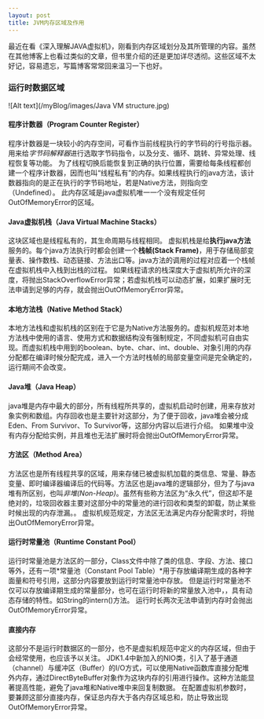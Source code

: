 ```yaml
---
layout: post
title: JVM内存区域及作用
---
```


最近在看《深入理解JAVA虚拟机》，刚看到内存区域划分及其所管理的内容。虽然在其他博客上也看过类似的文章，但书里介绍的还是更加详尽透彻。这些区域不太好记，容易遗忘，写篇博客常常回来温习一下也好。

### 运行时数据区域

![Alt text](/myBlog/images/Java VM structure.jpg)

#### 程序计数器（Program Counter Register）
程序计数器是一块较小的内存空间，可看作当前线程执行的字节码的行号指示器。用来给*字节码解释器*进行选取字节码指令，以及分支、循环、跳转、异常处理、线程恢复等功能。
为了线程切换后能恢复到正确的执行位置，需要给每条线程都创建一个程序计数器，因而也叫“线程私有”的内存。如果线程执行的java方法，该计数器指向的是正在执行的字节码地址，若是Native方法，则指向空（Undefined）。
此内存区域是java虚拟机唯一一个没有规定任何OutOfMemoryError的区域。

#### Java虚拟机栈（Java Virtual Machine Stacks）
这块区域也是线程私有的，其生命周期与线程相同。
虚拟机栈是给**执行java方法**服务的。每个java方法执行时都会创建一个**栈帧(Stack Frame)**，用于存储局部变量表、操作数栈、动态链接、方法出口等。java方法的调用的过程对应着一个栈帧在虚拟机栈中入栈到出栈的过程。
如果线程请求的栈深度大于虚拟机所允许的深度，将抛出StackOverflowError异常；若虚拟机栈可以动态扩展，如果扩展时无法申请到足够的内存，就会抛出OutOfMemoryError异常。

#### 本地方法栈（Native Method Stack）
本地方法栈和虚拟机栈的区别在于它是为Native方法服务的。虚拟机规范对本地方法栈中使用的语言、使用方式和数据结构没有强制规定，不同虚拟机可自由实现。而虚拟机栈中用到的boolean、byte、char、int、double、对象引用的内存分配都在编译时候分配完成，进入一个方法时栈帧的局部变量空间是完全确定的，运行期间不会改变。

#### Java堆（Java Heap）
java堆是内存中最大的部分，所有线程所共享的，虚拟机启动时创建，用来存放对象实例和数组。内存回收也是主要针对这部分，为了便于回收，java堆会被分成Eden、From Survivor、To Survivor等，这部分内容以后进行介绍。
如果堆中没有内存分配给实例，并且堆也无法扩展时将会抛出OutOfMemoryError异常。

#### 方法区（Method Area）
方法区也是所有线程共享的区域，用来存储已被虚拟机加载的类信息、常量、静态变量、即时编译器编译后的代码等。方法区也是java堆的逻辑部分，但为了与java堆有所区别，也叫*非堆(Non-Heap)*。虽然有些称方法区为“永久代”，但这却不是绝对的，垃圾回收器主要对这部分中的常量池的进行回收和类型的卸载，防止某些时候出现的内存泄漏。。
虚拟机规范规定，方法区无法满足内存分配需求时，将抛出OutOfMemoryError异常。

#### 运行时常量池（Runtime Constant Pool）
运行时常量池是方法区的一部分，Class文件中除了类的信息、字段、方法、接口等外，还有一项*常量池（Constant Pool Table）*用于存放编译期生成的各种字面量和符号引用，这部分内容要放到运行时常量池中存放。
但是运行时常量池不仅可以存放编译期生成的常量部分，也可在运行时将新的常量放入池中，，具有动态存储的特性。如String的intern()方法。
运行时长两次无法申请到内存时会抛出OutOfMemoryError异常。

#### 直接内存
这部分不是运行时数据区的一部分，也不是虚拟机规范中定义的内存区域，但由于会经常使用，也应该予以关注。
JDK1.4中新加入的NIO类，引入了基于通道（channel）与缓冲区（Buffer）的I/O方式，可以使用Native函数库直接分配堆外内存，通过DirectByteBuffer对象作为这块内存的引用进行操作。这种方法能显著提高性能，避免了java堆和Native堆中来回复制数据。
在配置虚拟机参数时，要兼顾这部分直接内存，保证总内存大于各内存区域总和，防止导致出现OutOfMemoryError异常。





